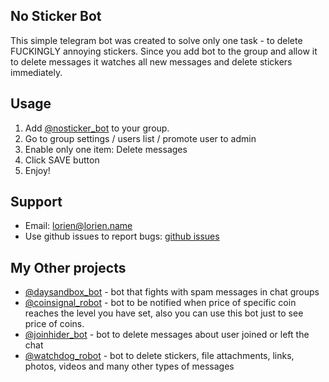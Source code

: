 ## No Sticker Bot

This simple telegram bot was created to solve only one task - to delete
FUCKINGLY annoying stickers. Since you add bot to the group and allow it to
delete messages it watches all new messages and delete stickers
immediately.

## Usage

1. Add [@nosticker_bot](https://t.me/nosticker_bot) to your group.
2. Go to group settings / users list / promote user to admin
3. Enable only one item: Delete messages
4. Click SAVE button
5. Enjoy!

## Support

* Email: lorien@lorien.name
* Use github issues to report bugs: [github issues](https://github.com/lorien/nosticker_bot/issues)

## My Other projects

* [@daysandbox_bot](https://t.me/daysandbox_bot) - bot that fights with spam messages in chat groups
* [@coinsignal_robot](https://t.me/coinsignal_robot) - bot to be notified when price of specific coin reaches the level you have set, also you can use this bot just to see price of coins.
* [@joinhider_bot](https://t.me/joinhider_bot) - bot to delete messages about user joined or left the chat
* [@watchdog_robot](https://t.me/watchdog_robot) - bot to delete stickers, file attachments, links, photos, videos and many other types of messages
